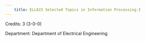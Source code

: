 ```yaml
---
    title: ELL823 Selected Topics in Information Processing-I
---
```

Credits: 3 (3-0-0)

Department: Department of Electrical Engineering

